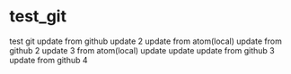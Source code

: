 # test_git

test git
update from github
update 2
update from atom(local)
update from github 2
update 3 from atom(local)
update update
update from github 3
update from github 4
